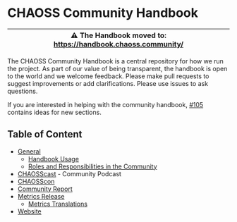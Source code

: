 # CHAOSS Community Handbook

| ⚠️ The Handbook moved to: https://handbook.chaoss.community/ |
|---|

The CHAOSS Community Handbook is a central repository for how we run the project. As part of our value of being transparent, the handbook is open to the world and we welcome feedback. Please make pull requests to suggest improvements or add clarifications. Please use issues to ask questions.

If you are interested in helping with the community handbook, [#105](https://github.com/chaoss/governance/issues/105) contains ideas for new sections.

## Table of Content

* [General](./)
  - [Handbook Usage](./handbook-usage.md)
  - [Roles and Responsibilities in the Community](./roles-responsibilities.md)
* [CHAOSScast](./chaosscast.md) - Community Podcast
* [CHAOSScon](./chaosscon.md)
* [Community Report](./community-report.md)
* [Metrics Release](./metrics-release.md)
  - [Metrics Translations](./metrics-translations.md)
* [Website](./website.md)
